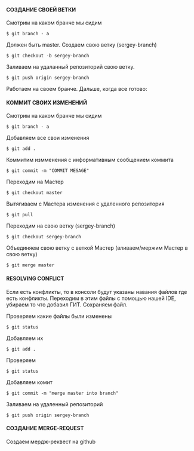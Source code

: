 #### СОЗДАНИЕ СВОЕЙ ВЕТКИ

Смотрим на каком бранче мы сидим

`$ git branch - a`

Должен быть master. Создаем свою ветку (sergey-branch)

`$ git checkout -b sergey-branch`

Заливаем на удаланный репозиторий свою ветку.

`$ git push origin sergey-branch`

Работаем на своем бранче.
Дальше, когда все готово:

#### КОММИТ СВОИХ ИЗМЕНЕНИЙ
 
Смотрим на каком бранче мы сидим

`$ git branch - a`

Добавляем все свои изменения

`$ git add .`

Коммитим измменения с информативным сообщением коммита

`$ git commit -m "COMMIT MESAGE"`

Переходим на Мастер

`$ git checkout master`

Вытягиваем с Мастера изменения с удаленного репозитория

`$ git pull`

Переходим на свою ветку (sergey-branch)

`$ git checkout sergey-branch`

Объединяем свою ветку с веткой Мастер (вливаем/мержим Мастер в свою ветку)

`$ git merge master`

#### RESOLVING CONFLICT
Если есть конфликты, то в консоли будут указаны навания файлов где есть конфликты. Переходим в этим файлы с помощью нашей IDE, убираем то что добавил ГИТ. Сохраняем файл.

Проверяем какие файлы были изменены

`$ git status`

Добавляем их

`$ git add .`

Проверяем

`$ git status`

Добавляем комит

`$ git commit -m "merge master into branch"`

Заливаем на удаленный репозиторий

`$ git push origin sergey-branch`


#### СОЗДАНИЕ MERGE-REQUEST

Создаем мердж-реквест на github